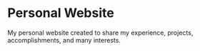 <h1> Personal Website </h1>
<p>My personal website created to share my experience, projects, accomplishments, and many interests.</p>
